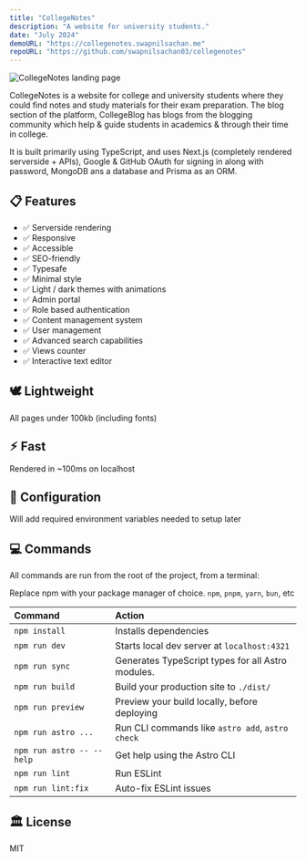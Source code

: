 ```yaml
---
title: "CollegeNotes"
description: "A website for university students."
date: "July 2024"
demoURL: "https://collegenotes.swapnilsachan.me"
repoURL: "https://github.com/swapnilsachan03/collegenotes"
---
```


![CollegeNotes landing page](/collegenotes.jpg)

CollegeNotes is a website for college and university students where they could find notes and study materials for their exam preparation. The blog section of the platform, CollegeBlog has blogs from the blogging community which help & guide students in academics & through their time in college.

It is built primarily using TypeScript, and uses Next.js (completely rendered serverside + APIs), Google & GitHub OAuth for signing in along with password, MongoDB ans a database and Prisma as an ORM.

## 📋 Features

- ✅ Serverside rendering
- ✅ Responsive
- ✅ Accessible
- ✅ SEO-friendly
- ✅ Typesafe
- ✅ Minimal style
- ✅ Light / dark themes with animations
- ✅ Admin portal
- ✅ Role based authentication
- ✅ Content management system
- ✅ User management
- ✅ Advanced search capabilities
- ✅ Views counter
- ✅ Interactive text editor

<!-- ## 💯 Lighthouse score
Will add the image later
 -->

## 🕊️ Lightweight

All pages under 100kb (including fonts)

## ⚡︎ Fast

Rendered in ~100ms on localhost

## 📄 Configuration

Will add required environment variables needed to setup later

## 💻 Commands

All commands are run from the root of the project, from a terminal:

Replace npm with your package manager of choice. `npm`, `pnpm`, `yarn`, `bun`, etc

| Command                   | Action                                            |
| :------------------------ | :------------------------------------------------ |
| `npm install`             | Installs dependencies                             |
| `npm run dev`             | Starts local dev server at `localhost:4321`       |
| `npm run sync`            | Generates TypeScript types for all Astro modules. |
| `npm run build`           | Build your production site to `./dist/`           |
| `npm run preview`         | Preview your build locally, before deploying      |
| `npm run astro ...`       | Run CLI commands like `astro add`, `astro check`  |
| `npm run astro -- --help` | Get help using the Astro CLI                      |
| `npm run lint`            | Run ESLint                                        |
| `npm run lint:fix`        | Auto-fix ESLint issues                            |

## 🏛️ License

MIT
